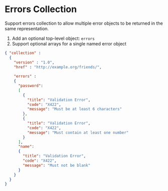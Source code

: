 # Errors Collection

Support errors collection to allow multiple error objects to be returned in the same representation.

1. Add an optional top-level object: <code>errors</code>
2. Support optional arrays for a single named error object

```json
{ "collection" :
  {
    "version" : "1.0",
    "href" : "http://example.org/friends/",
    
    "errors" :
    {
      "password": 
      [
        {
          "title": "Validation Error",
          "code": "X422",
          "message": "Must be at least 6 characters"
        }, 
        {
          "title": "Validation Error",
          "code": "X422",
          "message": "Must contain at least one number"
        }
      ],
      "name": 
      {
        "title": "Validation Error",
        "code": "X422",
        "message": "Must not be blank"
      }
    }
  } 
}
```
